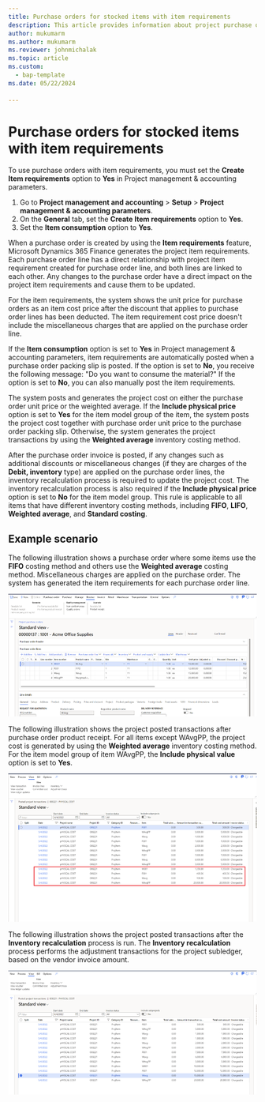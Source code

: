 ```yaml
---
title: Purchase orders for stocked items with item requirements
description: This article provides information about project purchase orders for stocked items with item requirements.
author: mukumarm
ms.author: mukumarm
ms.reviewer: johnmichalak
ms.topic: article
ms.custom: 
  - bap-template
ms.date: 05/22/2024

---
```


# Purchase orders for stocked items with item requirements

To use purchase orders with item requirements, you must set the **Create Item requirements** option to **Yes** in Project management & accounting parameters.

1. Go to **Project management and accounting** \> **Setup** \> **Project management & accounting parameters**.
1. On the **General** tab, set the **Create Item requirements** option to **Yes**.
1. Set the **Item consumption** option to **Yes**.

When a purchase order is created by using the **Item requirements** feature, Microsoft Dynamics 365 Finance generates the project item requirements. Each purchase order line has a direct relationship with project item requirement created for purchase order line, and both lines are linked to each other. Any changes to the purchase order have a direct impact on the project item requirements and cause them to be updated.

For the item requirements, the system shows the unit price for purchase orders as an item cost price after the discount that applies to purchase order lines has been deducted. The item requirement cost price doesn't include the miscellaneous charges that are applied on the purchase order line.

If the **Item consumption** option is set to **Yes** in Project management & accounting parameters, item requirements are automatically posted when a purchase order packing slip is posted. If the option is set to **No**, you receive the following message: "Do you want to consume the material?" If the option is set to **No**, you can also manually post the item requirements.

The system posts and generates the project cost on either the purchase order unit price or the weighted average. If the **Include physical price** option is set to **Yes** for the item model group of the item, the system posts the project cost together with purchase order unit price to the purchase order packing slip. Otherwise, the system generates the project transactions by using the **Weighted average** inventory costing method.

After the purchase order invoice is posted, if any changes such as additional discounts or miscellaneous changes (if they are charges of the **Debit, inventory** type) are applied on the purchase order lines, the inventory recalculation process is required to update the project cost. The inventory recalculation process is also required if the **Include physical price** option is set to **No** for the item model group. This rule is applicable to all items that have different inventory costing methods, including **FIFO**, **LIFO**, **Weighted average**, and **Standard costing**.

## Example scenario

The following illustration shows a purchase order where some items use the **FIFO** costing method and others use the **Weighted average** costing method. Miscellaneous charges are applied on the purchase order. The system has generated the item requirements for each purchase order line.

![Purchase order example.](media/STKWithIRPurcahseorder.png)

The following illustration shows the project posted transactions after purchase order product receipt. For all items except WAvgPP, the project cost is generated by using the **Weighted average** inventory costing method. For the item model group of item WAvgPP, the **Include physical value** option is set to **Yes**.

![Project posted transactions after product receipt.](media/STKWithIRProjectPostedtransactionafterProductReceipt.png)

The following illustration shows the project posted transactions after the **Inventory recalculation** process is run. The **Inventory recalculation** process performs the adjustment transactions for the project subledger, based on the vendor invoice amount.

![Project posted transactions after the Inventory recalculation process.](media/STKWithIRProjectPostedtransactionafterInventoryRecalc.png)
